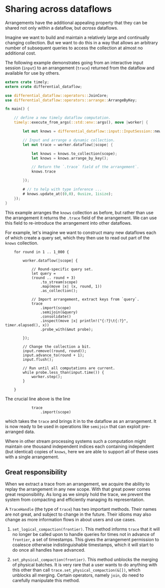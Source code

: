 # Sharing across dataflows

Arrangements have the additional appealing property that they can be shared not only within a dataflow, but *across* dataflows.

Imagine we want to build and maintain a relatively large and continually changing collection. But we want to do this in a way that allows an arbitrary number of subsequent queries to access the collection at almost no additional cost.

The following example demonstrates going from an interactive input session (`input`) to an arrangement (`trace`) returned from the dataflow and available for use by others.

```rust
extern crate timely;
extern crate differential_dataflow;

use differential_dataflow::operators::JoinCore;
use differential_dataflow::operators::arrange::ArrangeByKey;

fn main() {

    // define a new timely dataflow computation.
    timely::execute_from_args(::std::env::args(), move |worker| {

        let mut knows = differential_dataflow::input::InputSession::new();

        // Input and arrange a dynamic collection.
        let mut trace = worker.dataflow(|scope| {

            let knows = knows.to_collection(scope);
            let knows = knows.arrange_by_key();

            // Return the `.trace` field of the arrangement`.
            knows.trace

        });

        # // to help with type inference ...
        # knows.update_at((0,0), 0usize, 1isize);
    });
}
```

This example arranges the `knows` collection as before, but rather than use the arrangement it returns the `.trace` field of the arrangement. We can use this field to re-introduce the arrangement into other dataflows.

For example, let's imagine we want to construct many new dataflows each of which create a query set, which they then use to read out part of the `knows` collection.

```rust,ignore
    for round in 1 .. 1_000 {

        worker.dataflow(|scope| {

            // Round-specific query set.
            let query =
            (round .. round + 3)
                .to_stream(scope)
                .map(move |x| (x, round, 1))
                .as_collection();

            // Import arrangement, extract keys from `query`.
            trace
                .import(scope)
                .semijoin(&query)
                .consolidate()
                .inspect(move |x| println!("{:?}\t{:?}", timer.elapsed(), x))
                .probe_with(&mut probe);

        });

        // Change the collection a bit.
        input.remove((round, round));
        input.advance_to(round + 1);
        input.flush();

        // Run until all computations are current.
        while probe.less_than(input.time()) {
            worker.step();
        }

    }
```

The crucial line above is the line

```rust,ignore
            trace
                .import(scope)
```

which takes the `trace` and brings it in to the dataflow as an arrangement. It is now ready to be used in operations like `semijoin` that can exploit pre-arranged data.

Where in other stream processing systems such a computation might maintain one thousand independent indices each containing independent (but identical) copies of `knows`, here we are able to support all of these uses with a single arrangement.

## Great responsibility

When we extract a trace from an arrangement, we acquire the ability to replay the arrangement in any new scope. With that great power comes great responsibility. As long as we simply hold the trace, we prevent the system from compacting and efficiently managing its representation.

A `TraceHandle` (the type of `trace`) has two important methods. Their names are not great, and subject to change in the future. Their idioms may also change as more information flows in about users and use cases.

1. `set_logical_compaction(frontier)`. This method informs `trace` that it will no longer be called upon to handle queries for times not in advance of `frontier`, a set of timestamps. This gives the arrangement permission to coalesce otherwise indistinguishable timestamps, which it will start to do once all handles have advanced.

2. `set_physical_compaction(frontier)`. This method unblocks the merging of physical batches. It is very rare that a user wants to do anything with this other than call `trace.set_physical_compaction(&[])`, which unblocks all merging. Certain operators, namely `join`, do need to carefully manipulate this method.
